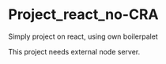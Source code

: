 # Project_react_no-CRA
Simply project on react, using own boilerpalet

This project needs external node server.
